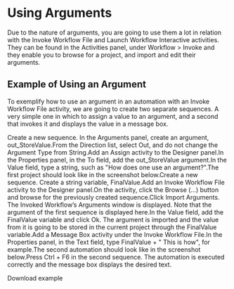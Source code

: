 ﻿# Using Arguments

Due to the nature of arguments, you are going to use them a lot in relation with the Invoke Workflow File and Launch Workflow Interactive activities. They can be found in the Activities panel, under Workflow > Invoke and they enable you to browse for a project, and import and edit their arguments.

## Example of Using an Argument

To exemplify how to use an argument in an automation with an Invoke Workflow File activity, we are going to create two separate sequences. A very simple one in which to assign a value to an argument, and a second that invokes it and displays the value in a message box.

Create a new sequence.
In the Arguments panel, create an argument, out_StoreValue.From the Direction list, select Out, and do not change the Argument Type from String.Add an Assign activity to the Designer panel.In the Properties panel, in the To field, add the out_StoreValue argument.In the Value field, type a string, such as "How does one use an argument?".The first project should look like in the screenshot below.Create a new sequence.
Create a string variable, FinalValue.Add an Invoke Workflow File activity to the Designer panel.On the activity, click the Browse (…) button and browse for the previously created sequence.Click Import Arguments. The Invoked Workflow’s Arguments window is displayed. Note that the argument of the first sequence is displayed here.In the Value field, add the FinalValue variable and click Ok. The argument is imported and the value from it is going to be stored in the current project through the FinalValue variable.Add a Message Box activity under the Invoke Workflow File.In the Properties panel, in the Text field, type FinalValue + " This is how", for example.The second automation should look like in the screenshot below.Press Ctrl + F6 in the second sequence. The automation is executed correctly and the message box displays the desired text.

Download example

